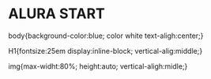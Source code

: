 # ALURA START
</title>
</style>
body{background-color:blue;
    color white
    text-aligh:center;}

H1{fontsize:25em
  display:inline-block;
  vertical-alig:middle;}

img{max-widht:80%;
  height:auto;
  vertical-aligh:midle;}
  </style>
  </head>
  
